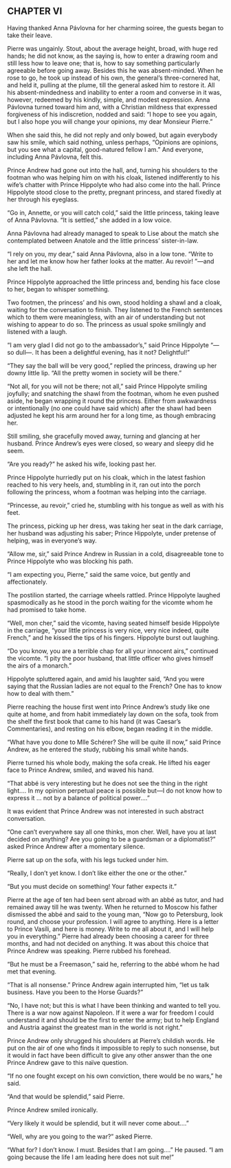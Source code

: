 ## CHAPTER VI

Having thanked Anna Pávlovna for her charming soiree, the guests began
to take their leave.

Pierre was ungainly. Stout, about the average height, broad, with huge
red hands; he did not know, as the saying is, how to enter a drawing
room and still less how to leave one; that is, how to say something
particularly agreeable before going away. Besides this he was
absent-minded. When he rose to go, he took up instead of his own, the
general’s three-cornered hat, and held it, pulling at the plume,
till the general asked him to restore it. All his absent-mindedness and
inability to enter a room and converse in it was, however, redeemed by
his kindly, simple, and modest expression. Anna Pávlovna turned toward
him and, with a Christian mildness that expressed forgiveness of his
indiscretion, nodded and said: “I hope to see you again, but I also
hope you will change your opinions, my dear Monsieur Pierre.”

When she said this, he did not reply and only bowed, but again everybody
saw his smile, which said nothing, unless perhaps, “Opinions are
opinions, but you see what a capital, good-natured fellow I am.” And
everyone, including Anna Pávlovna, felt this.

Prince Andrew had gone out into the hall, and, turning his shoulders
to the footman who was helping him on with his cloak, listened
indifferently to his wife’s chatter with Prince Hippolyte who had also
come into the hall. Prince Hippolyte stood close to the pretty, pregnant
princess, and stared fixedly at her through his eyeglass.

“Go in, Annette, or you will catch cold,” said the little princess,
taking leave of Anna Pávlovna. “It is settled,” she added in a low
voice.

Anna Pávlovna had already managed to speak to Lise about the match she
contemplated between Anatole and the little princess’ sister-in-law.

“I rely on you, my dear,” said Anna Pávlovna, also in a low tone.
“Write to her and let me know how her father looks at the matter. Au
revoir! ”—and she left the hall.

Prince Hippolyte approached the little princess and, bending his face
close to her, began to whisper something.

Two footmen, the princess’ and his own, stood holding a shawl and
a cloak, waiting for the conversation to finish. They listened to
the French sentences which to them were meaningless, with an air of
understanding but not wishing to appear to do so. The princess as usual
spoke smilingly and listened with a laugh.

“I am very glad I did not go to the ambassador’s,” said Prince
Hippolyte “—so dull—. It has been a delightful evening, has it
not? Delightful!”

“They say the ball will be very good,” replied the princess, drawing
up her downy little lip. “All the pretty women in society will be
there.”

“Not all, for you will not be there; not all,” said Prince Hippolyte
smiling joyfully; and snatching the shawl from the footman, whom he
even pushed aside, he began wrapping it round the princess. Either from
awkwardness or intentionally (no one could have said which) after the
shawl had been adjusted he kept his arm around her for a long time, as
though embracing her.

Still smiling, she gracefully moved away, turning and glancing at her
husband. Prince Andrew’s eyes were closed, so weary and sleepy did he
seem.

“Are you ready?” he asked his wife, looking past her.

Prince Hippolyte hurriedly put on his cloak, which in the latest fashion
reached to his very heels, and, stumbling in it, ran out into the porch
following the princess, whom a footman was helping into the carriage.

“Princesse, au revoir,” cried he, stumbling with his tongue as well
as with his feet.

The princess, picking up her dress, was taking her seat in the dark
carriage, her husband was adjusting his saber; Prince Hippolyte, under
pretense of helping, was in everyone’s way.

“Allow me, sir,” said Prince Andrew in Russian in a cold,
disagreeable tone to Prince Hippolyte who was blocking his path.

“I am expecting you, Pierre,” said the same voice, but gently and
affectionately.

The postilion started, the carriage wheels rattled. Prince Hippolyte
laughed spasmodically as he stood in the porch waiting for the vicomte
whom he had promised to take home.

“Well, mon cher,” said the vicomte, having seated himself beside
Hippolyte in the carriage, “your little princess is very nice, very
nice indeed, quite French,” and he kissed the tips of his fingers.
Hippolyte burst out laughing.

“Do you know, you are a terrible chap for all your innocent airs,”
continued the vicomte. “I pity the poor husband, that little officer
who gives himself the airs of a monarch.”

Hippolyte spluttered again, and amid his laughter said, “And you were
saying that the Russian ladies are not equal to the French? One has to
know how to deal with them.”

Pierre reaching the house first went into Prince Andrew’s study like
one quite at home, and from habit immediately lay down on the sofa, took
from the shelf the first book that came to his hand (it was Caesar’s
Commentaries), and resting on his elbow, began reading it in the middle.

“What have you done to Mlle Schérer? She will be quite ill now,”
said Prince Andrew, as he entered the study, rubbing his small white
hands.

Pierre turned his whole body, making the sofa creak. He lifted his eager
face to Prince Andrew, smiled, and waved his hand.

“That abbé is very interesting but he does not see the thing in the
right light.... In my opinion perpetual peace is possible but—I do not
know how to express it ... not by a balance of political power....”

It was evident that Prince Andrew was not interested in such abstract
conversation.

“One can’t everywhere say all one thinks, mon cher. Well, have
you at last decided on anything? Are you going to be a guardsman or a
diplomatist?” asked Prince Andrew after a momentary silence.

Pierre sat up on the sofa, with his legs tucked under him.

“Really, I don’t yet know. I don’t like either the one or the
other.”

“But you must decide on something! Your father expects it.”

Pierre at the age of ten had been sent abroad with an abbé as tutor,
and had remained away till he was twenty. When he returned to Moscow
his father dismissed the abbé and said to the young man, “Now go
to Petersburg, look round, and choose your profession. I will agree to
anything. Here is a letter to Prince Vasíli, and here is money. Write
to me all about it, and I will help you in everything.” Pierre had
already been choosing a career for three months, and had not decided
on anything. It was about this choice that Prince Andrew was speaking.
Pierre rubbed his forehead.

“But he must be a Freemason,” said he, referring to the abbé whom
he had met that evening.

“That is all nonsense.” Prince Andrew again interrupted him, “let
us talk business. Have you been to the Horse Guards?”

“No, I have not; but this is what I have been thinking and wanted
to tell you. There is a war now against Napoleon. If it were a war for
freedom I could understand it and should be the first to enter the army;
but to help England and Austria against the greatest man in the world is
not right.”

Prince Andrew only shrugged his shoulders at Pierre’s childish words.
He put on the air of one who finds it impossible to reply to such
nonsense, but it would in fact have been difficult to give any other
answer than the one Prince Andrew gave to this naïve question.

“If no one fought except on his own conviction, there would be no
wars,” he said.

“And that would be splendid,” said Pierre.

Prince Andrew smiled ironically.

“Very likely it would be splendid, but it will never come about....”

“Well, why are you going to the war?” asked Pierre.

“What for? I don’t know. I must. Besides that I am going....” He
paused. “I am going because the life I am leading here does not suit
me!”





